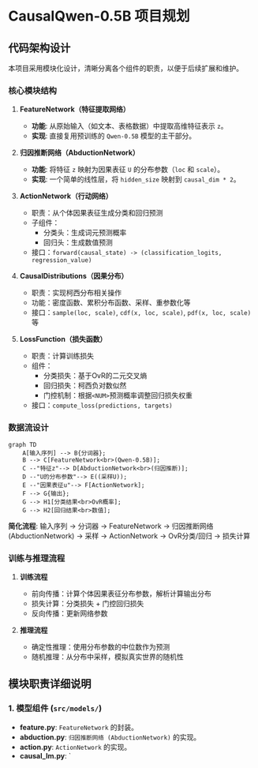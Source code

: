# CausalQwen-0.5B 项目规划

## 代码架构设计

本项目采用模块化设计，清晰分离各个组件的职责，以便于后续扩展和维护。

### 核心模块结构

1. **FeatureNetwork（特征提取网络）**
   - **功能**: 从原始输入（如文本、表格数据）中提取高维特征表示 `z`。
   - **实现**: 直接复用预训练的 `Qwen-0.5B` 模型的主干部分。

2. **归因推断网络（AbductionNetwork）**
   - **功能**: 将特征 `z` 映射为因果表征 `U` 的分布参数（`loc` 和 `scale`）。
   - **实现**: 一个简单的线性层，将 `hidden_size` 映射到 `causal_dim * 2`。

3. **ActionNetwork（行动网络）**
   - 职责：从个体因果表征生成分类和回归预测
   - 子组件：
     - 分类头：生成词元预测概率
     - 回归头：生成数值预测
   - 接口：`forward(causal_state) -> (classification_logits, regression_value)`

4. **CausalDistributions（因果分布）**
   - 职责：实现柯西分布相关操作
   - 功能：密度函数、累积分布函数、采样、重参数化等
   - 接口：`sample(loc, scale)`, `cdf(x, loc, scale)`, `pdf(x, loc, scale)`等

5. **LossFunction（损失函数）**
   - 职责：计算训练损失
   - 组件：
     - 分类损失：基于OvR的二元交叉熵
     - 回归损失：柯西负对数似然
     - 门控机制：根据`<NUM>`预测概率调整回归损失权重
   - 接口：`compute_loss(predictions, targets)`

### 数据流设计

```mermaid
graph TD
    A[输入序列] --> B{分词器};
    B --> C[FeatureNetwork<br>(Qwen-0.5B)];
    C --"特征z"--> D[AbductionNetwork<br>(归因推断)];
    D --"U的分布参数"--> E((采样U));
    E --"因果表征u"--> F[ActionNetwork];
    F --> G{输出};
    G --> H1[分类结果<br>OvR概率];
    G --> H2[回归结果<br>数值];
```

**简化流程**:
输入序列 → 分词器 → FeatureNetwork → 归因推断网络 (AbductionNetwork) →
采样 → ActionNetwork → OvR分类/回归 → 损失计算

### 训练与推理流程

1. **训练流程**
   - 前向传播：计算个体因果表征分布参数，解析计算输出分布
   - 损失计算：分类损失 + 门控回归损失
   - 反向传播：更新网络参数

2. **推理流程**
   - 确定性推理：使用分布参数的中位数作为预测
   - 随机推理：从分布中采样，模拟真实世界的随机性

## 模块职责详细说明

### 1. 模型组件 (`src/models/`)

- **feature.py**: `FeatureNetwork` 的封装。
- **abduction.py**: `归因推断网络 (AbductionNetwork)` 的实现。
- **action.py**: `ActionNetwork` 的实现。
- **causal_lm.py**: `
